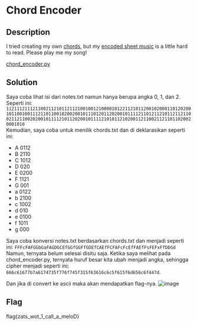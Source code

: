 # Chord Encoder
## Description 
I tried creating my own <a href=https://static.tjctf.org/67be5bd036a4be8323314d1da6ad2e673963f76634a62ec47d53fb07a04a3722_chords.txt>chords</a>, but my <a href=https://static.tjctf.org/c29857b8d4d1b2dfe502b5053d73844a08358ae681b2af8de6829b765dc2c28e_notes.txt>encoded sheet music</a> is a little hard to read. Please play me my song!

<a href=https://static.tjctf.org/da36df431da358250884ff9765e8c0c5f054b845aff31b85e37229159176bb9f_chord_encoder.py>chord_encoder.py</a>

## Solution
Saya coba lihat isi dari notes.txt namun hanya berupa angka 0, 1, dan 2. Seperti ini:
`1121112111211002112101121121001001210000101221121011200102000110120200101100100111211011001020020010111012011202001011112110121121011211211002112110020200101111210112020010111121010112102001121100211211011020020001010`
<br>
Kemudian, saya coba untuk menilik chords.txt dan di deklarasikan seperti ini:
<br>
- A 0112  <br>
- B 2110  <br>
- C 1012  <br>
- D 020   <br>
- E 0200  <br>
- F 1121  <br>
- G 001   <br>
- a 0122  <br>
- b 2100  <br>
- c 1002  <br>
- d 010   <br>
- e 0100  <br>
- f 1011  <br>
- g 000   <br>

Saya coba konversi notes.txt berdasarkan chords.txt dan menjadi seperti ini: `FFFcFAFGGbGaFAGDGCEfGGfGGFfGDEfCAEfFCFAFcFcEfFAEfFsFEFxFfDDGd`
<br>
Namun, ternyata belum selesai disitu saja. Ketika saya melihat pada chord_encoder.py, ternyata huruf besar kita ubah menjadi angka, sehingga cipher menjadi seperti ini: `666c61677b7a6174735f776f745f315f63616c6c5f615f6d656c6f447d`.

Dan jika di convert ke ascii maka akan mendapatkan flag-nya.
![image](https://user-images.githubusercontent.com/61267430/83220820-3daeec00-a19e-11ea-8228-8cf344bc9539.png) 

## Flag
flag{zats_wot_1_call_a_meloD}